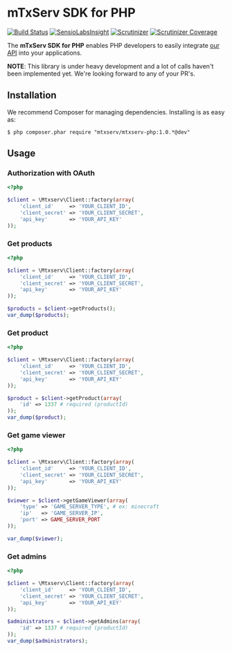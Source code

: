# mTxServ SDK for PHP

[![Build Status](https://img.shields.io/travis/mTxServ/mtxserv-php.svg)](https://travis-ci.org/mTxServ/mtxserv-php)
[![SensioLabsInsight](https://img.shields.io/sensiolabs/i/c34a7b35-4acc-4d1b-940f-7f16c59bc713.svg)](https://insight.sensiolabs.com/projects/c34a7b35-4acc-4d1b-940f-7f16c59bc713)
[![Scrutinizer](https://scrutinizer-ci.com/g/mTxServ/mtxserv-php/badges/quality-score.png?b=master)](https://scrutinizer-ci.com/g/mTxServ/mtxserv-php)
[![Scrutinizer Coverage](https://scrutinizer-ci.com/g/mTxServ/mtxserv-php/badges/coverage.png?b=master)](https://scrutinizer-ci.com/g/mTxServ/mtxserv-php)


The **mTxServ SDK for PHP** enables PHP developers to easily integrate [our API][mtxapi] into your applications.

**NOTE**: This library is under heavy development and a lot of calls haven't been implemented yet. We're looking forward to any of your PR's.

## Installation
We recommend Composer for managing dependencies. Installing is as easy as:

    $ php composer.phar require "mtxserv/mtxserv-php:1.0.*@dev"

## Usage

### Authorization with OAuth

```php
<?php

$client = \Mtxserv\Client::factory(array(
    'client_id'     => 'YOUR_CLIENT_ID',
    'client_secret' => 'YOUR_CLIENT_SECRET',
    'api_key'       => 'YOUR_API_KEY'
));
```

### Get products

```php
<?php

$client = \Mtxserv\Client::factory(array(
    'client_id'     => 'YOUR_CLIENT_ID',
    'client_secret' => 'YOUR_CLIENT_SECRET',
    'api_key'       => 'YOUR_API_KEY'
));

$products = $client->getProducts(); 
var_dump($products);
```

### Get product

```php
<?php

$client = \Mtxserv\Client::factory(array(
    'client_id'     => 'YOUR_CLIENT_ID',
    'client_secret' => 'YOUR_CLIENT_SECRET',
    'api_key'       => 'YOUR_API_KEY'
));

$product = $client->getProduct(array(
    'id' => 1337 # required (productId)
)); 
var_dump($product);
```

### Get game viewer

```php
<?php

$client = \Mtxserv\Client::factory(array(
    'client_id'     => 'YOUR_CLIENT_ID',
    'client_secret' => 'YOUR_CLIENT_SECRET',
    'api_key'       => 'YOUR_API_KEY'
));

$viewer = $client->getGameViewer(array(
    'type' => 'GAME_SERVER_TYPE', # ex: minecraft
    'ip'   => 'GAME_SERVER_IP',
    'port' => GAME_SERVER_PORT
)); 

var_dump($viewer);
```

### Get admins

```php
<?php

$client = \Mtxserv\Client::factory(array(
    'client_id'     => 'YOUR_CLIENT_ID',
    'client_secret' => 'YOUR_CLIENT_SECRET',
    'api_key'       => 'YOUR_API_KEY'
));

$administrators = $client->getAdmins(array(
    'id' => 1337 # required (productId)
)); 
var_dump($administrators);
```

<!--- END API -->

[mtxapi]: https://www.mtxserv.fr/mtxserv-api
